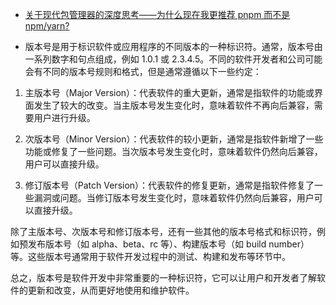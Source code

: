 - [关于现代包管理器的深度思考——为什么现在我更推荐 pnpm 而不是 npm/yarn?](https://juejin.cn/post/6932046455733485575)

- 版本号是用于标识软件或应用程序的不同版本的一种标识符。通常，版本号由一系列数字和句点组成，例如 1.0.1 或 2.3.4.5。不同的软件开发者和公司可能会有不同的版本号规则和格式，但是通常遵循以下一些约定：

1. 主版本号（Major Version）：代表软件的重大更新，通常是指软件的功能或界面发生了较大的改变。当主版本号发生变化时，意味着软件不再向后兼容，需要用户进行升级。

2. 次版本号（Minor Version）：代表软件的较小更新，通常是指软件新增了一些功能或修复了一些问题。当次版本号发生变化时，意味着软件仍然向后兼容，用户可以直接升级。

3. 修订版本号（Patch Version）：代表软件的修复更新，通常是指软件修复了一些漏洞或问题。当修订版本号发生变化时，意味着软件仍然向后兼容，用户可以直接升级。

除了主版本号、次版本号和修订版本号，还有一些其他的版本号格式和标识符，例如预发布版本号（如 alpha、beta、rc 等）、构建版本号（如 build number）等。这些版本号通常用于软件开发过程中的测试、构建和发布等环节中。

总之，版本号是软件开发中非常重要的一种标识符，它可以让用户和开发者了解软件的更新和改变，从而更好地使用和维护软件。
